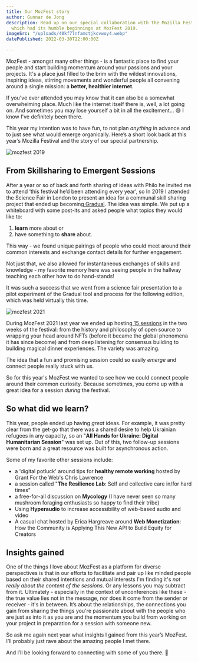 ```yaml
---
title: Our MozFest story
author: Gunnar de Jong
description: Read up on our special collaboration with the Mozilla Festival so far,
  which had its humble beginnings at MozFest 2019.
imageSrc: "/uploads/40kf7lnfamctjkcvwoy4.webp"
datePublished: 2022-03-30T22:00:00Z

---
```

MozFest - amongst many other things - is a fantastic place to find your people and start building momentum around your passions and your projects. It's a place just filled to the brim with the wildest innovations, inspiring ideas, stirring movements and wonderful people all convening around a single mission: a **better, healthier internet**.

If you've ever attended you may know that it can also be a somewhat overwhelming place. Much like the internet itself there is, well, a lot going on. And sometimes you may lose yourself a bit in all the excitement... 😅 I know I've definitely been there.

This year my intention was to have fun, to not plan _anything_ in advance and to just see what would emerge organically. Here’s a short look back at this year’s Mozilla Festival and the story of our special partnership.

![](/uploads/40kf7lnfamctjkcvwoy4.webp "mozfest 2019")

## **From Skillsharing to Emergent Sessions**

After a year or so of back and forth sharing of ideas with Philo he invited me to attend ‘this festival he’d been attending every year’, so In 2019 I attended the Science Fair in London to present an idea for a communal skill sharing project that ended up becoming[ Gradual](https://www.gradu.al). The idea was simple. We put up a whiteboard with some post-its and asked people what topics they would like to:

1. **learn** more about or
2. have something to **share** about.

This way - we found unique pairings of people who could meet around their common interests and exchange contact details for further engagement.

Not just that, we also allowed for instantaneous exchanges of skills and knowledge - my favorite memory here was seeing people in the hallway teaching each other how to do hand-stands!

It was such a success that we went from a science fair presentation to a pilot experiment of the Gradual tool and process for the following edition, which was held virtually this time.

![](/uploads/t33yqrvhazuf0il6w11u.webp "mozfest 2021")

During MozFest 2021 last year we ended up hosting[ 15 sessions](https://mozfest.gradu.al/sessions/2021) in the two weeks of the festival: from the history and philosophy of open source to wrapping your head around NFTs (before it became the global phenomena it has since become) and from deep listening for consensus building to building magical dinner experiences. The variety was amazing.

The idea that a fun and promising session could so easily _emerge_ and connect people really stuck with us.

So for this year's MozFest we wanted to see how we could connect people around their common curiosity. Because sometimes, you come up with a great idea for a session _during_ the festival.

## **So what did we learn?**

This year, people ended up having _great_ ideas. For example, it was pretty clear from the get-go that there was a shared desire to help Ukrainian refugees in any capacity, so an "**All Hands for Ukraine: Digital Humanitarian Session**" was set up. Out of this, two follow-up sessions were born and a great resource was built for asynchronous action.

Some of my favorite other sessions include:

* a 'digital potluck' around tips for **healthy remote working** hosted by Grant For the Web's Chris Lawrence
* a session called "**The Resilience Lab**: Self and collective care in/for hard times"
* a free-for-all discussion on **Mycology** (I have never seen so many mushroom foraging enthusiasts so happy to find their tribe)
* Using **Hyperaudio** to increase accessibility of web-based audio and video
* A casual chat hosted by Erica Hargreave around **Web Monetization**: How the Community is Applying This New API to Build Equity for Creators

## **Insights gained**

One of the things I love about MozFest as a platform for diverse perspectives is that in our efforts to facilitate and pair up like minded people based on their shared intentions and mutual interests I'm finding it's _not really about the content of the sessions_. Or any lessons you may subtract from it. Ultimately - especially in the context of unconferences like these - the true value lies not in the message, nor does it come from the sender or receiver - it's in between. It’s about the relationships, the connections you gain from sharing the things you're passionate about with the people who are just as into it as you are and the momentum you build from working on your project in preparation for a session with someone new.

So ask me again next year what insights I gained from this year’s MozFest. I’ll probably just rave about the amazing people I met there.

And I’ll be looking forward to connecting with some of you there. 🌱
